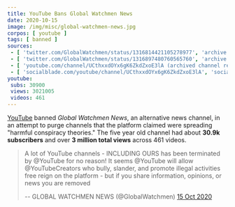 ```yaml
---
title: YouTube Bans Global Watchmen News
date: 2020-10-15
image: /img/misc/global-watchmen-news.jpg
corpos: [ youtube ]
tags: [ banned ]
sources:
 - [ 'twitter.com/GlobalWatchmen/status/1316814421105278977', 'archive.is/sKiUB' ]
 - [ 'twitter.com/GlobalWatchmen/status/1316897480760565760', 'archive.is/C2CZR' ]
 - [ 'youtube.com/channel/UCthxxdOYx6gK6ZkdZxoE3lA (archived channel removal notice)', 'archive.is/cFmEa/image' ]
 - [ 'socialblade.com/youtube/channel/UCthxxdOYx6gK6ZkdZxoE3lA', 'socialblade.com/youtube/channel/UCthxxdOYx6gK6ZkdZxoE3lA' ]
youtube:
 subs: 30900
 views: 3021005
 videos: 461
---
```


[YouTube](/youtube/) banned _Global Watchmen News_, an alternative news
channel, in an attempt to purge channels that the platform claimed were
spreading "harmful conspiracy theories." The five year old channel had about
**30.9k subscribers** and over **3 million total views** across 461 videos.

> A lot of YouTube channels - INCLUDING OURS has been terminated by @YouTube
> for no reason! It seems @YouTube will allow @YouTubeCreators who bully,
> slander, and promote illegal activities free reign on the platform - but if
> you share information, opinions, or news you are removed
>
> -- GLOBAL WATCHMEN NEWS (@GlobalWatchmen) [15 Oct 2020](https://archive.is/sKiUB)
